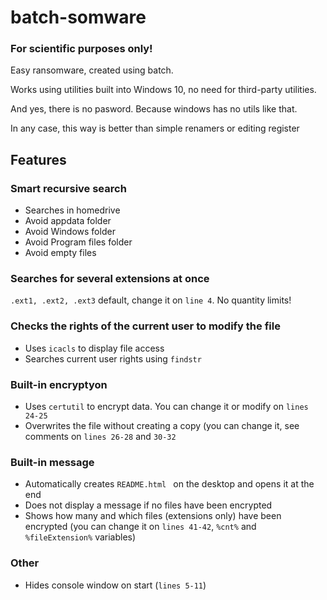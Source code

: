 # batch-somware

### For scientific purposes only!

Easy ransomware, created using batch.

Works using utilities built into Windows 10, no need for third-party utilities.

And yes, there is no pasword. Because windows has no utils like that. 

In any case, this way is better than simple renamers or editing register


## Features

### Smart recursive search 
- Searches in homedrive
- Avoid appdata folder
- Avoid Windows folder
- Avoid Program files folder
- Avoid empty files

### Searches for several extensions at once

`.ext1, .ext2, .ext3` default, change it on `line 4`. No quantity limits!


### Checks the rights of the current user to modify the file

- Uses `icacls` to display file access
- Searches current user rights using `findstr`

### Built-in encryptyon

- Uses `certutil` to encrypt data. You can change it or modify on `lines 24-25`
- Overwrites the file without creating a copy (you can change it, see comments on `lines 26-28` and `30-32`


### Built-in message

- Automatically creates `README.html ` on the desktop and opens it at the end
- Does not display a message if no files have been encrypted
- Shows how many and which files (extensions only) have been encrypted (you can change it on `lines 41-42`, `%cnt%` and `%fileExtension%` variables)


### Other 

- Hides console window on start (`lines 5-11`)
